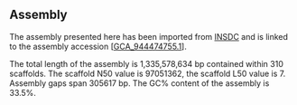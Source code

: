 **Assembly**
--------

The assembly presented here has been imported from [INSDC](http://www.insdc.org) and is linked to the assembly accession [[GCA\_944474755.1](http://www.ebi.ac.uk/ena/data/view/GCA_944474755.1)].

The total length of the assembly is 1,335,578,634 bp contained within 310 scaffolds.
The scaffold N50 value is 97051362, the scaffold L50 value is 7.
Assembly gaps span 305617 bp. The GC% content of the assembly is 33.5%.